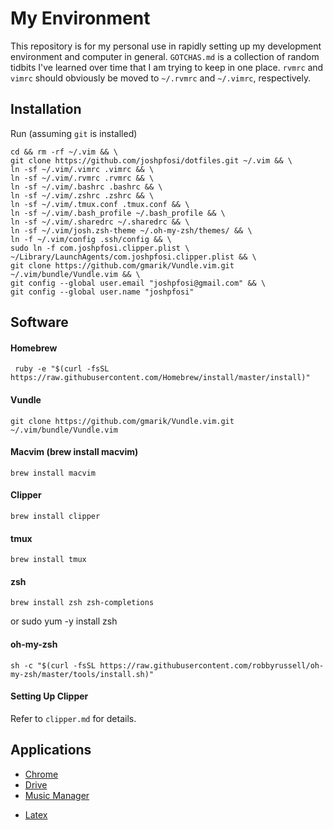 # My Environment

This repository is for my personal use in rapidly setting up my development environment and computer in general. `GOTCHAS.md` is a collection of random tidbits I've learned over time that I am trying to keep in one place. `rvmrc` and `vimrc` should obviously be moved to `~/.rvmrc` and `~/.vimrc`, respectively.

## Installation

Run (assuming `git` is installed)

```
cd && rm -rf ~/.vim && \
git clone https://github.com/joshpfosi/dotfiles.git ~/.vim && \
ln -sf ~/.vim/.vimrc .vimrc && \
ln -sf ~/.vim/.rvmrc .rvmrc && \
ln -sf ~/.vim/.bashrc .bashrc && \
ln -sf ~/.vim/.zshrc .zshrc && \
ln -sf ~/.vim/.tmux.conf .tmux.conf && \
ln -sf ~/.vim/.bash_profile ~/.bash_profile && \
ln -sf ~/.vim/.sharedrc ~/.sharedrc && \
ln -sf ~/.vim/josh.zsh-theme ~/.oh-my-zsh/themes/ && \
ln -f ~/.vim/config .ssh/config && \
sudo ln -f com.joshpfosi.clipper.plist \
~/Library/LaunchAgents/com.joshpfosi.clipper.plist && \
git clone https://github.com/gmarik/Vundle.vim.git ~/.vim/bundle/Vundle.vim && \
git config --global user.email "joshpfosi@gmail.com" && \
git config --global user.name "joshpfosi"
```

## Software

#### Homebrew
     ruby -e "$(curl -fsSL https://raw.githubusercontent.com/Homebrew/install/master/install)"
#### Vundle
    git clone https://github.com/gmarik/Vundle.vim.git ~/.vim/bundle/Vundle.vim
#### Macvim (brew install macvim)
    brew install macvim
#### Clipper
    brew install clipper
#### tmux
    brew install tmux
#### zsh
    brew install zsh zsh-completions
or
    sudo yum -y install zsh
#### oh-my-zsh
    sh -c "$(curl -fsSL https://raw.githubusercontent.com/robbyrussell/oh-my-zsh/master/tools/install.sh)"

#### Setting Up Clipper

Refer to `clipper.md` for details.

## Applications
* [Chrome](https://support.google.com/chrome/answer/95346?hl=en)
* [Drive](https://www.google.com/drive/download/)
* [Music Manager](https://support.google.com/googleplay/answer/1229970?hl=en)
<!---
* [Postgres.app](http://postgresapp.com/)
* [Java](http://www.oracle.com/technetwork/java/javase/downloads/jdk8-downloads-2133151.html)
-->
* [Latex](http://tug.org/mactex/mactex-download.html)
